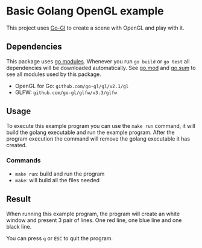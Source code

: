 # Basic Golang OpenGL example

This project uses [Go-Gl](https://github.com/go-gl/gl) to create a scene with OpenGL and play with it.

## Dependencies
This package uses [go modules](https://github.com/golang/go/wiki/Modules). Whenever you run `go build` or `go test` all dependencies will be downloaded automatically. See [go.mod](./go.mod) and [go.sum](go.sum) to see all modules used by this package.

- OpenGL for Go: `github.com/go-gl/gl/v2.1/gl`
- GLFW: `github.com/go-gl/glfw/v3.3/glfw`

## Usage
To execute this example program you can use the `make run` command, it will build the golang executable and run the example program. After the program execution the command will remove the golang executable it has created.

### Commands

- `make run`: build and run the program
- `make`: will build all the files needed

## Result

When running this example program, the program will create an white window and present 3 pair of lines. One red line, one blue line and one black line. 

You can press `q` or `ESC` to quit the program.
